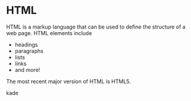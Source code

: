 # HTML 
 HTML is a markup language that can be used to define the structure of a web page. HTML elements include

*   headings
*   paragraphs
*   lists
*   links
*   and more!

The most recent major version of HTML is HTML5.


kade